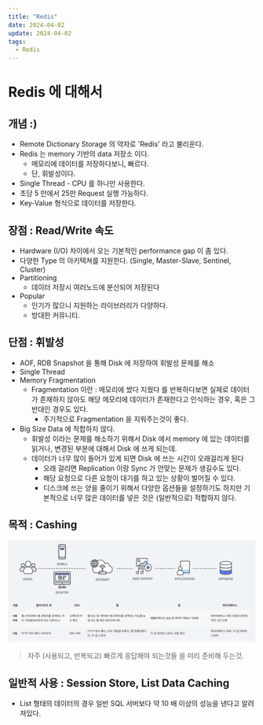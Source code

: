 ```yaml
---
title: "Redis"
date: 2024-04-02
update: 2024-04-02
tags:
  - Redis
---
```


# Redis 에 대해서

## 개념 :)
- Remote Dictionary Storage 의 약자로 'Redis' 라고 불리운다. 
- Redis 는 memory 기반의 data 저장소 이다.
  - 메모리에 데이터를 저장하다보니, 빠르다.
  - 단, 휘발성이다.
- Single Thread - CPU 를 하나만 사용한다.
- 초당 5 만에서 25만 Request 실행 가능하다.
- Key-Value 형식으로 데이터를 저장한다.

## 장점 : Read/Write 속도
- Hardware (I/O) 차이에서 오는 기본적인 performance gap 이 좀 있다.
- 다양한 Type 의 아키텍쳐를 지원한다. (Single, Master-Slave, Sentinel, Cluster)
- Partitioning
  - 데이터 저장시 여러노드에 분산되어 저장된다
- Popular
  - 인기가 많으니 지원하는 라이브러리가 다양하다.
  - 방대한 커뮤니티.

## 단점 : 휘발성
- AOF, RDB Snapshot 을 통해 Disk 에 저장하여 휘발성 문제를 해소
- Single Thread
- Memory Fragmentation
  - Fragmentation 이란 : 메모리에 썼다 지웠다 를 반복하다보면 실제로 데이터가 존재하지 않아도 해당 메모리에 데이터가 존재한다고 인식하는 경우, 혹은 그 반대인 경우도 있다.
    - 주기적으로 Fragmentation 을 지워주는것이 좋다.
- Big Size Data 에 적합하지 않다.
  - 휘발성 이라는 문제를 해소하기 위해서 Disk 에서 memory 에 있는 데이터를 읽거나, 변경된 부분에 대해서 Disk 에 쓰게 되는데.
  - 데이터가 너무 많이 들어가 있게 되면 Disk 에 쓰는 시간이 오래걸리게 된다
    - 오래 걸리면 Replication 이랑 Sync 가 안맞는 문제가 생길수도 있다.
    - 해당 요청으로 다른 요청이 대기를 하고 있는 상황이 벌어질 수 있다.
    - 디스크에 쓰는 양을 줄이기 위해서 다양한 옵션들을 설정하기도 하지만 기본적으로 너무 많은 데이터를 넣은 것은 (일반적으로) 적합하지 않다.

## 목적 : Cashing
![img.png](img.png)
> 자주 (사용되고, 반복되고) 빠르게 응답해야 되는것들 을 미리 준비해 두는것.

## 일반적 사용 : Session Store, List Data Caching
- List 형태의 데이터의 경우 일반 SQL 서버보다 약 10 배 이상의 성능을 낸다고 알려져있다.


